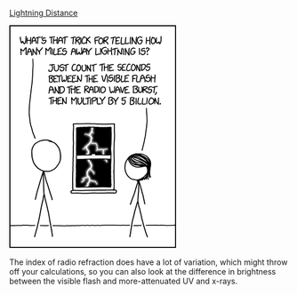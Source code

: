 [Lightning Distance](https://xkcd.com/2027)

![Lightning Distance](./random_comic.png)

The index of radio refraction does have a lot of variation, which might throw off your calculations, so you can also look at the difference in brightness between the visible flash and more-attenuated UV and x-rays.

